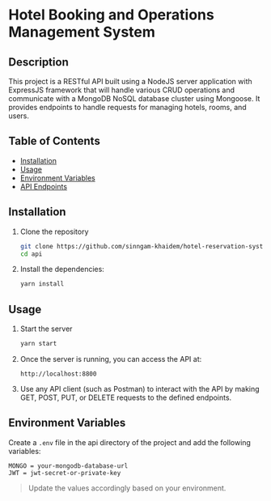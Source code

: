 # Hotel Booking and Operations Management System

## Description
This project is a RESTful API built using a NodeJS server application with ExpressJS framework that will handle various CRUD operations and communicate with a MongoDB NoSQL database cluster using Mongoose. It provides endpoints to handle requests for managing hotels, rooms, and users.

## Table of Contents
- [Installation](#installation)
- [Usage](#usage)
- [Environment Variables](#environment-variables)
- [API Endpoints](#api-endpoints)

## Installation

1. Clone the repository
   ```bash
   git clone https://github.com/sinngam-khaidem/hotel-reservation-system.git
   cd api
   ```

2. Install the dependencies:
   ```bash
   yarn install
   ```

## Usage

1. Start the server
   ```bash
   yarn start
   ```

2. Once the server is running, you can access the API at:
   ```
   http://localhost:8800
   ```

3. Use any API client (such as Postman) to interact with the API by making GET, POST, PUT, or DELETE requests to the defined endpoints.

## Environment Variables

Create a `.env` file in the api directory of the project and add the following variables:

```
MONGO = your-mongodb-database-url
JWT = jwt-secret-or-private-key
```

> Update the values accordingly based on your environment.


